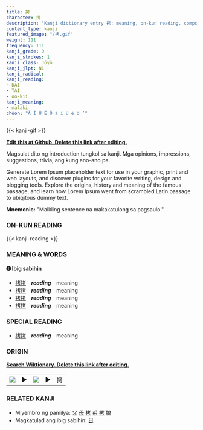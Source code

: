 ```yaml
---
title: 拷
character: 拷
description: "Kanji dictionary entry 拷: meaning, on-kun reading, compounds, origin, related kanji"
content_type: kanji
featured_image: "/拷.gif"
weight: 111
frequency: 111
kanji_grade: 0
kanji_strokes: 1
kanji_class: Jōyō
kanji_jlpt: N1
kanji_radical: 
kanji_reading: 
- DAI
- TAI
- oo-kii
kanji_meaning:
- malaki
chōon: "Ā Ī Ū Ē Ō ā ī ū ē ō ’"
---
```

[//]: # (Don't edit the line below. Kanji animated GIF code is automatically generated.)
{{< kanji-gif >}}

[//]: # (Edit below this line.)

**[Edit this at Github. Delete this link after editing.](https://github.com/tim0g/tim/tree/main/content/kanji/拷/index.md)**

Magsulat dito ng introduction tungkol sa kanji. Mga opinions, impressions, suggestions, trivia, ang kung ano-ano pa.

Generate Lorem Ipsum placeholder text for use in your graphic, print and web layouts, and discover plugins for your favorite writing, design and blogging tools. Explore the origins, history and meaning of the famous passage, and learn how Lorem Ipsum went from scrambled Latin passage to ubiqitous dummy text.
 
**Mnemonic:** "Maikling sentence na makakatulong sa pagsaulo."

### ON-KUN READING

[//]: # (Don't edit the line below. ON-KUN READING code is automatically generated.)
{{< kanji-reading >}}

### MEANING & WORDS

#### ➊ **Ibig sabihin**
  - [拷](../拷)[拷](../拷)　***reading***　meaning
  - [拷](../拷)[拷](../拷)　***reading***　meaning
  - [拷](../拷)[拷](../拷)　***reading***　meaning
  - [拷](../拷)[拷](../拷)　***reading***　meaning

### SPECIAL READING
  - [拷](../拷)[拷](../拷)　***reading***　meaning

### ORIGIN

**[Search Wiktionary. Delete this link after editing.](https://wiktionary.org/wiki/拷)**
<table class="kanji-table"><tr><td>
<img src="60px-拷-bronze.svg.png">
</td><td>▶</td><td>
<img src="60px-拷-oracle.svg.png">
</td><td>▶</td>
<td class="kanji-origin">拷</td>
</tr></table>

### RELATED KANJI
- Miyembro ng pamilya: [父](../父) [母](../母) [拷](../拷) [弟](../弟) [拷](../拷) [娘](../娘)
- Magkatulad ang ibig sabihin: [日](../日)
